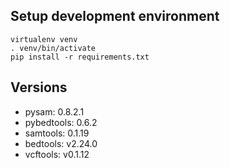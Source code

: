 ## Setup development environment

    virtualenv venv
	. venv/bin/activate
	pip install -r requirements.txt

## Versions

* pysam: 0.8.2.1
* pybedtools: 0.6.2
* samtools: 0.1.19
* bedtools: v2.24.0
* vcftools: v0.1.12
